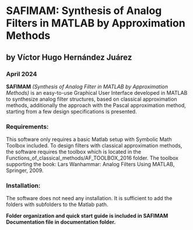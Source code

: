 # **SAFIMAM: Synthesis of Analog Filters in MATLAB by Approximation Methods**

## **by Víctor Hugo Hernández Juárez**

### **April 2024**

**SAFIMAM** *(Synthesis of Analog Filter in MATLAB by Approximation Methods)* is an easy-to-use Graphical User Interface developed in MATLAB to synthesize analog filter structures, 
based on classical approximation methods, additionally the approach with the Pascal approximation method, starting from a few design specifications is presented.

### **Requirements:**

This software only requires a basic Matlab setup with Symbolic Math Toolbox included. To design filters with classical approximation methods, the software requires the toolbox which is located in the Functions_of_classical_methods/AF_TOOLBOX_2016 folder. The toolbox supporting the book: Lars Wanhammar: Analog Filters Using MATLAB, Springer, 2009.

### **Installation:**

The software does not need any installation. It is sufficient to add the folders with subfolders to the Matlab path.

**Folder organization and quick start guide is included in SAFIMAM Documentation file in documentation folder.**
